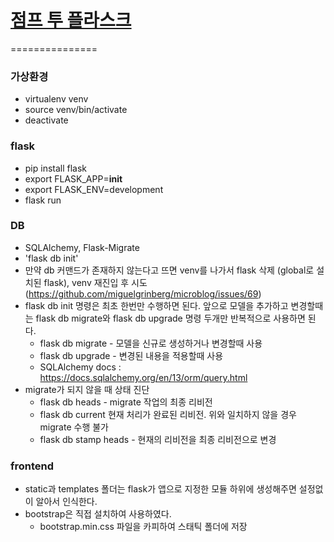 # [점프 투 플라스크](https://wikidocs.net/book/4542)
===============
### 가상환경
- virtualenv venv
- source venv/bin/activate
- deactivate  
  
### flask
- pip install flask
- export FLASK_APP=__init__
- export FLASK_ENV=development
- flask run  
  
### DB
- SQLAlchemy, Flask-Migrate
- 'flask db init' 
- 만약 db 커맨드가 존재하지 않는다고 뜨면 venv를 나가서 flask 삭제 (global로 설치된 flask), venv 재진입 후 시도 (https://github.com/miguelgrinberg/microblog/issues/69)
- flask db init 명령은 최초 한번만 수행하면 된다. 앞으로 모델을 추가하고 변경할때는 flask db migrate와 flask db upgrade 명령 두개만 반복적으로 사용하면 된다.
    * flask db migrate - 모델을 신규로 생성하거나 변경할때 사용
    * flask db upgrade - 변경된 내용을 적용할때 사용
    * SQLAlchemy docs : https://docs.sqlalchemy.org/en/13/orm/query.html
- migrate가 되지 않을 때 상태 진단
    * flask db heads - migrate 작업의 최종 리비전
    * flask db current 현재 처리가 완료된 리비전. 위와 일치하지 않을 경우 migrate 수행 불가
    * flask db stamp heads - 현재의 리비전을 최종 리비전으로 변경

### frontend
- static과 templates 폴더는 flask가 앱으로 지정한 모듈 하위에 생성해주면 설정없이 알아서 인식한다.
- bootstrap은 직접 설치하여 사용하였다.
    - bootstrap.min.css 파일을 카피하여 스태틱 폴더에 저장